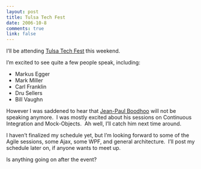 ```yaml
--- 
layout: post
title: Tulsa Tech Fest
date: 2006-10-8
comments: true
link: false
---
```

<p>I&rsquo;ll be attending <a title="TulsaTechFest website" href="http://tulsatechfest.com/" target="_blank">Tulsa Tech Fest</a> this weekend.</p><p>I&rsquo;m excited to see quite a few people speak, including:</p><ul><li>Markus Egger</li><li>Mark Miller</li><li>Carl Franklin</li><li>Dru Sellers</li><li>Bill Vaughn</li></ul><p>However I was saddened to hear that <a title="JP Boodhoo's blog" href="http://www.jpboodhoo.com/blog" target="_blank">Jean-Paul Boodhoo</a> will not be speaking anymore.&nbsp; I was mostly excited about his sessions on Continuous Integration and Mock-Objects.&nbsp; Ah well, I&rsquo;ll catch him next time around.</p><p>I haven&rsquo;t finalized my schedule yet, but I&rsquo;m looking forward to some of the Agile sessions, some Ajax, some WPF, and general architecture.&nbsp; I&rsquo;ll post my schedule later on, if anyone wants to meet up.</p><p>Is anything going on after the event?</p>
